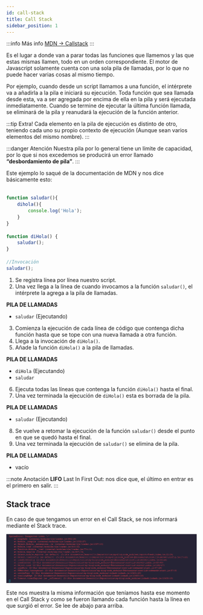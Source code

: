 ```yaml
---
id: call-stack
title: Call Stack
sidebar_position: 1
---
```


:::info Más info
[MDN -> Callstack](https://developer.mozilla.org/es/docs/Glossary/Call_stack)
:::

Es el lugar a donde van a parar todas las funciones que llamemos y las que estas mismas llamen, todo en un orden correspondiente. 
El motor de Javascript solamente cuenta con una sola pila de llamadas, por lo que no puede hacer varias cosas al mismo tiempo.

Por ejemplo, cuando desde un script llamamos a una función, el intérprete va a añadirla a la pila e iniciará su ejecución. 
Toda función que sea llamada desde esta, va a ser agregada por encima de ella en la pila y será ejecutada inmediatamente. 
Cuando se termine de ejecutar la última función llamada, se eliminará de la pila y reanudará  la ejecución de la función anterior.

:::tip Extra!
Cada elemento en la pila de ejecución es distinto de otro, teniendo cada uno su propio contexto de ejecución (Aunque sean varios elementos del mismo nombre).
:::

:::danger Atención
Nuestra pila por lo general tiene un límite de capacidad, por lo que si nos excedemos se producirá un error llamado **“desbordamiento de pila”**.
:::

Este ejemplo lo saqué de la documentación de MDN y nos dice básicamente esto: 

```js

function saludar(){
    dihola(){
        console.log('Hola');
    }
}

function diHola() {
    saludar();
}

//Invocación
saludar();
```

1. Se registra línea por línea nuestro script.
2. Una vez llega a la línea de cuando invocamos a la función ```saludar()```, el intérprete la agrega a la pila de llamadas.

**PILA DE LLAMADAS**
- ```saludar``` (Ejecutando)


3. Comienza la ejecución de cada línea de código que contenga dicha función hasta que se tope con una nueva llamada a otra función.
4. Llega a la invocación de ```diHola()```.
5. Añade la función ```diHola()``` a la pila de llamadas.

**PILA DE LLAMADAS**
- ```diHola``` (Ejecutando)
- ```saludar```

6. Ejecuta todas las líneas que contenga la función ```diHola()``` hasta el final. 
7. Una vez terminada la ejecución de ```diHola()``` esta es borrada de la pila.

**PILA DE LLAMADAS**
* ```saludar``` (Ejecutando)

8. Se vuelve a retomar la ejecución de la función ```saludar()``` desde el punto en que se quedó hasta el final. 
9. Una vez terminada la ejecución de ```saludar()``` se elimina de la pila.

**PILA DE LLAMADAS** 
- vacío

:::note Anotación
**LIFO** Last In First Out: nos dice que, el último en entrar es el primero en salir.
:::


## Stack trace
En caso de que tengamos un error en el Call Stack, se nos informará mediante el Stack trace.

![Stacktrace](./images/stack-trace.PNG)

Este nos muestra la misma información que teníamos hasta ese momento en el Call Stack y como se fueron llamando cada función hasta la línea en que surgió el error. Se lee de abajo para arriba. 
